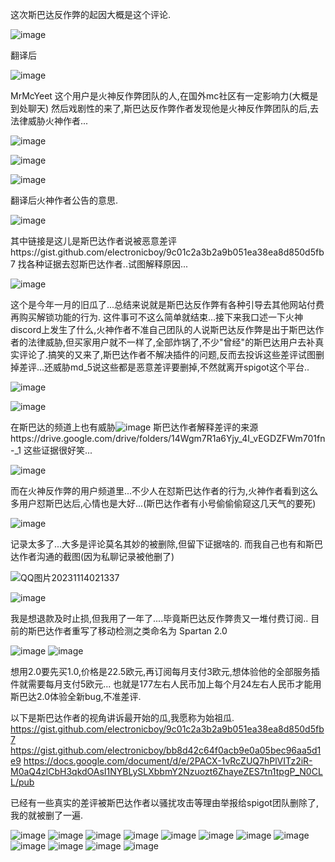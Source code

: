 这次斯巴达反作弊的起因大概是这个评论.

![image](https://github.com/NEIKI19914/Minecraft_AntiCheat_Config/assets/59737752/63a6eca1-aaa7-452d-8cc6-6f74b74c69cf)

翻译后

![image](https://github.com/NEIKI19914/Minecraft_AntiCheat_Config/assets/59737752/9fd35bc3-6f1a-4550-b0f7-4f6bdb2588f6)

MrMcYeet 这个用户是火神反作弊团队的人,在国外mc社区有一定影响力(大概是到处聊天)
然后戏剧性的来了,斯巴达反作弊作者发现他是火神反作弊团队的后,去法律威胁火神作者...

![image](https://github.com/NEIKI19914/Minecraft_AntiCheat_Config/assets/59737752/b774e89b-4512-4069-8a9e-49c9113fe559)

![image](https://github.com/NEIKI19914/Minecraft_AntiCheat_Config/assets/59737752/c4025894-60fa-48a6-a612-31d4db855e1b)

![image](https://github.com/NEIKI19914/Minecraft_AntiCheat_Config/assets/59737752/8b003994-adb9-45b4-a9e9-78d715c3aee6)

翻译后火神作者公告的意思.

![image](https://github.com/NEIKI19914/Minecraft_AntiCheat_Config/assets/59737752/1660a2f0-227d-4694-9f87-e3407557f33e)

其中链接是这儿是斯巴达作者说被恶意差评https://gist.github.com/electronicboy/9c01c2a3b2a9b051ea38ea8d850d5fb7
找各种证据去怼斯巴达作者..试图解释原因...

![image](https://github.com/NEIKI19914/Minecraft_AntiCheat_Config/assets/59737752/29893b55-3d62-4c54-bfbf-eaa7c0147401)

这个是今年一月的旧瓜了...总结来说就是斯巴达反作弊有各种引导去其他网站付费再购买解锁功能的行为.
这件事可不这么简单就结束...接下来我口述一下火神discord上发生了什么,火神作者不准自己团队的人说斯巴达反作弊是出于斯巴达作者的法律威胁,但买家用户就不一样了,全部炸锅了,不少"曾经"的斯巴达用户去补真实评论了.搞笑的又来了,斯巴达作者不解决插件的问题,反而去投诉这些差评试图删掉差评...还威胁md_5说这些都是恶意差评要删掉,不然就离开spigot这个平台..

![image](https://github.com/NEIKI19914/Minecraft_AntiCheat_Config/assets/59737752/e23325f5-3e82-473e-916f-f4b7c845b576)

![image](https://github.com/NEIKI19914/Minecraft_AntiCheat_Config/assets/59737752/72ab8960-d799-477c-a85e-28fe2fa9f158)

在斯巴达的频道上也有威胁![image](https://github.com/NEIKI19914/Minecraft_AntiCheat_Config/assets/59737752/2008ec11-e7b3-4f47-9feb-e2526a318cd7)
斯巴达作者解释差评的来源https://drive.google.com/drive/folders/14Wgm7R1a6Yjy_4I_vEGDZFWm701fn-_1
这些证据很好笑...

![image](https://github.com/NEIKI19914/Minecraft_AntiCheat_Config/assets/59737752/79fe92ae-fc04-4cae-9588-47618d95c78a)

而在火神反作弊的用户频道里...不少人在怼斯巴达作者的行为,火神作者看到这么多用户怼斯巴达后,心情也是大好...(斯巴达作者有小号偷偷偷窥这几天气的要死)

![image](https://github.com/NEIKI19914/Minecraft_AntiCheat_Config/assets/59737752/65135b95-22c6-4ce4-8fca-9dee534f8d30)

记录太多了...大多是评论莫名其妙的被删除,但留下证据啥的.
而我自己也有和斯巴达作者沟通的截图(因为私聊记录被他删了)

![QQ图片20231114021337](https://github.com/NEIKI19914/Minecraft_AntiCheat_Config/assets/59737752/a1850be5-f8cd-41df-b2e8-de37ef0d5a79)

![image](https://github.com/NEIKI19914/Minecraft_AntiCheat_Config/assets/59737752/8e4ece6a-a1a9-4b45-b153-f929f528dd09)

我是想退款及时止损,但我用了一年了....毕竟斯巴达反作弊贵又一堆付费订阅..
目前的斯巴达作者重写了移动检测之类命名为 Spartan 2.0

![image](https://github.com/NEIKI19914/Minecraft_AntiCheat_Config/assets/59737752/b6d9a67b-c460-4c82-86b5-05f1daa7d502)
![image](https://github.com/NEIKI19914/Minecraft_AntiCheat_Config/assets/59737752/e86b3802-fef6-49a7-98d7-4713124863f6)

想用2.0要先买1.0,价格是22.5欧元,再订阅每月支付3欧元,想体验他的全部服务插件就需要每月支付5欧元...
也就是177左右人民币加上每个月24左右人民币才能用斯巴达2.0体验全新bug,不准差评.

以下是斯巴达作者的视角讲诉最开始的瓜,我愿称为始祖瓜.
https://gist.github.com/electronicboy/9c01c2a3b2a9b051ea38ea8d850d5fb7
https://gist.github.com/electronicboy/bb8d42c64f0acb9e0a05bec96aa5d1e9
https://docs.google.com/document/d/e/2PACX-1vRcZUQ7hPlVITz2iR-M0aQ4zlCbH3qkdOAsI1NYBLySLXbbmY2Nzuozt6ZhayeZES7tn1tpgP_N0CLL/pub

已经有一些真实的差评被斯巴达作者以骚扰攻击等理由举报给spigot团队删除了,我的就被删了一遍.

![image](https://github.com/NEIKI19914/Minecraft_AntiCheat_Config/assets/59737752/e96b91a1-e578-439a-8bb7-38a053431b72)
![image](https://github.com/NEIKI19914/Minecraft_AntiCheat_Config/assets/59737752/02558b65-38d5-408e-b102-c0682e48db75)
![image](https://github.com/NEIKI19914/Minecraft_AntiCheat_Config/assets/59737752/3b532c27-dd6b-47bc-931d-c43192c1f490)
![image](https://github.com/NEIKI19914/Minecraft_AntiCheat_Config/assets/59737752/f2e89c2a-9483-4ee3-a5b3-54228852336d)
![image](https://github.com/NEIKI19914/Minecraft_AntiCheat_Config/assets/59737752/7aa96198-3271-476e-86c4-826970e2ca0f)
![image](https://github.com/NEIKI19914/Minecraft_AntiCheat_Config/assets/59737752/93536911-8efc-46d4-82bf-6ffcdcc67efb)
![image](https://github.com/NEIKI19914/Minecraft_AntiCheat_Config/assets/59737752/34a46b7e-c99f-4620-9e46-5460df7ac713)
![image](https://github.com/NEIKI19914/Minecraft_AntiCheat_Config/assets/59737752/b0d23ce2-7b07-4f36-bfc1-5e3c37026be1)
![image](https://github.com/NEIKI19914/Minecraft_AntiCheat_Config/assets/59737752/2291c665-7f76-4cf6-b977-d4f3c8e29003)
![image](https://github.com/NEIKI19914/Minecraft_AntiCheat_Config/assets/59737752/b7a4189c-c6be-4f4f-afd0-7c704b81654c)
![image](https://github.com/NEIKI19914/Minecraft_AntiCheat_Config/assets/59737752/e39714db-b4c5-442b-8831-e9bc6ef5b40f)
![image](https://github.com/NEIKI19914/Minecraft_AntiCheat_Config/assets/59737752/061fb4e9-7280-4d90-92b6-7085fe110aa9)
